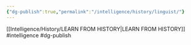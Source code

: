 ```yaml
---
{"dg-publish":true,"permalink":"/intelligence/history/linguist/"}
---
```


[[Intelligence/History/LEARN FROM HISTORY\|LEARN FROM HISTORY]]
#intelligence #dg-publish